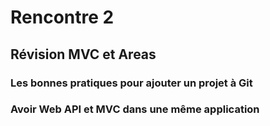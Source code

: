 # Rencontre 2

## Révision MVC et Areas

### Les bonnes pratiques pour ajouter un projet à Git

### Avoir Web API et MVC dans une même application

